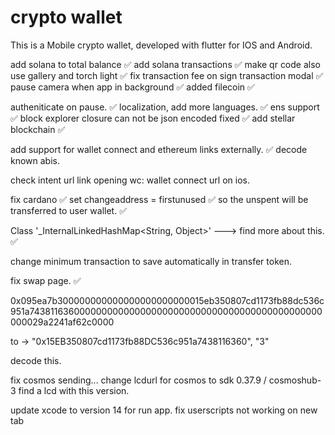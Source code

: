 # crypto wallet

This is a Mobile crypto wallet, developed with flutter for IOS and Android.

add solana to total balance ✅
add solana transactions ✅
make qr code also use gallery and torch light ✅
fix transaction fee on sign transaction modal ✅
pause camera when app in background ✅
added filecoin ✅

autheniticate on pause. ✅
localization, add more languages. ✅
ens support ✅
block explorer closure can not be json encoded fixed ✅
add stellar blockchain ✅

add support for wallet connect and ethereum links externally. ✅
decode known abis.

check intent url link opening wc: wallet connect url on ios.

fix cardano ✅
set changeaddress = firstunused ✅
so the unspent will be transferred to user wallet. ✅

Class '\_InternalLinkedHashMap<String, Object>' ---> find more about this. ✅

change minimum transaction to save automatically in transfer token.

fix swap page. ✅

0x095ea7b300000000000000000000000015eb350807cd1173fb88dc536c951a743811636000000000000000000000000000000000000000000000000029a2241af62c0000

to -> "0x15EB350807cd1173fb88DC536c951a7438116360", "3"

decode this.

fix cosmos sending...
change lcdurl for cosmos to sdk 0.37.9 / cosmoshub-3
find a lcd with this version.

update xcode to version 14 for run app.
fix userscripts not working on new tab